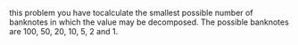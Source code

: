 this problem you have tocalculate the smallest possible number of banknotes in which the value may be decomposed. The possible banknotes are 100, 50, 20, 10, 5, 2 and 1. 
